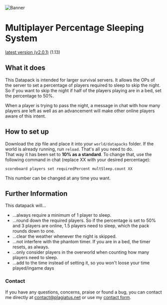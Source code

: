 ![Banner](https://raw.githubusercontent.com/Plagiatus/datapacks/master/multiplayer_sleep/banner.png "Multiplayer Sleeping System")

# Multiplayer Percentage Sleeping System

[latest version (v2.0.1)](https://github.com/Plagiatus/datapacks/raw/master/multiplayer_sleep/multiplayer_sleepv2.0.1.zip) (1.13)


## What it does

This Datapack is intended for larger survival servers. It allows the OPs of the server to set a percentage of players required to sleep to skip the night.
So if you want to skip the night if half of the players playing are in a bed, set the percentage to 50%.

When a player is trying to pass the night, a message in chat with how many players are left as well as an advancement will make other online players aware of this intent.

## How to set up

Download the zip file and place it into your `world/datapacks` folder. If the world is already running, run `reload`. That's all you need to do.  
That way it has been set to **10% as a standard**. To change that, use the following command in chat (replace XX with your desired percentage):

    scoreboard players set requiredPercent multSleep.count XX

This number can be changed at any time you want.
	
## Further Information

This datapack will...

* ...always require a minimum of 1 player to sleep.  
* ...round down the required players. So if the percentage is set to 50% and 3 players are online, 1.5 players need to sleep, which the pack rounds down to one.  
* ...clear the weather whenever the night is skipped.  
* ...not interfere with the phantom timer. If you are in a bed, the timer resets, as always.  
* ...only consider players in the overworld when counting how many players need to sleep.
* ...add to the time instead of setting it, so you won't loose your time played/ingame days

### Contact

If you have any questions, concerns, praise or found a bug, you can contact me directly at [contact@plagiatus.net](mailto:contact@plagiatus.net) or use my [contact form](http://plagiatus.net/#contact).
